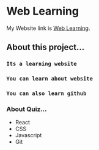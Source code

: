 # Web Learning

My Website link is [Web Learning](https://quiz-competition.netlify.app/).

## About this project...

### `Its a learning website`

### `You can learn about website`

### `You can also learn github`

### About Quiz...

* React
* CSS
* Javascript
* Git